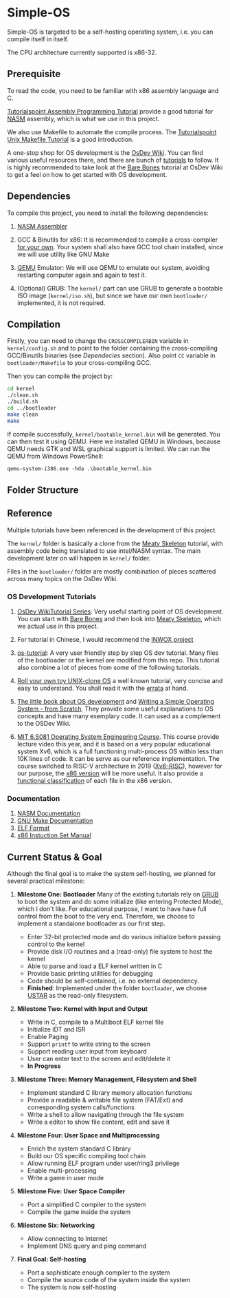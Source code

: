 # Simple-OS

Simple-OS is targeted to be a self-hosting operating system, i.e. you can compile itself in itself.

The CPU architecture currently supported is x86-32.

## Prerequisite

To read the code, you need to be familiar with x86 assembly language and C.

[Tutorialspoint Assembly Programming Tutorial](https://www.tutorialspoint.com/assembly_programming/index.htm) provide a good tutorial for [NASM](https://en.wikipedia.org/wiki/Netwide_Assembler) assembly, which is what we use in this project.

We also use Makefile to automate the compile process. The [Tutorialspoint Unix Makefile Tutorial](https://www.tutorialspoint.com/makefile/index.htm) is a good introduction.

A one-stop shop for OS development is the [OsDev Wiki](https://wiki.osdev.org/Main_Page). You can find various useful resources there, and there are bunch of [tutorials](https://wiki.osdev.org/Tutorials) to follow. It is highly recommended to take look at the [Bare Bones](https://wiki.osdev.org/Bare_Bones) tutorial at OsDev Wiki to get a feel on how to get started with OS development.

## Dependencies

To compile this project, you need to install the following dependencies:

1. [NASM Assembler](https://www.nasm.us/)

1. GCC & Binutils for x86: It is recommended to compile a cross-compiler [for your own](https://wiki.osdev.org/GCC_Cross-Compiler). Your system shall also have GCC tool chain installed, since we will use utility like GNU Make

1. [QEMU](https://www.qemu.org/) Emulator: We will use QEMU to emulate our system, avoiding restarting computer again and again to test it.

1. (Optional) GRUB: The `kernel/` part can use GRUB to generate a bootable ISO image (`kernel/iso.sh`), but since we have our own `bootloader/` implemented, it is not required.

## Compilation

Firstly, you can need to change the `CROSSCOMPILERBIN` variable in `kernel/config.sh` and to point to the folder containing the cross-compiling GCC/Binutils binaries (see *Dependecies* section). Also point `CC` variable in `bootloader/Makefile` to your cross-compiling GCC.

Then you can compile the project by:

```bash
cd kernel
./clean.sh
./build.sh
cd ../bootloader
make clean
make
```

If compile successfully, `kernel/bootable_kernel.bin` will be generated. You can then test it using QEMU. Here we installed QEMU in Windows, because QEMU needs GTK and WSL graphical support is limited. We can run the QEMU from Windows PowerShell:

```ps
qemu-system-i386.exe -hda .\bootable_kernel.bin
```

## Folder Structure



## Reference

Multiple tutorials have been referenced in the development of this project.

The `kernel/` folder is basically a clone from the [Meaty Skeleton](https://wiki.osdev.org/Meaty_Skeleton) tutorial, with assembly code being translated to use intel/NASM syntax. The main development later on will happen in `kernel/` folder.

Files in the `bootloader/` folder are mostly combination of pieces scattered across many topics on the OsDev Wiki.

### OS Development Tutorials

1. [OsDev WikiTutorial Series](https://wiki.osdev.org/Tutorials): Very useful starting point of OS development. You can start with [Bare Bones](https://wiki.osdev.org/Bare_Bones) and then look into [Meaty Skeleton](https://wiki.osdev.org/Meaty_Skeleton), which we actual use in this project.

1. For tutorial in Chinese, I would recommend the [INWOX project](https://github.com/qvjp/INWOX/wiki)

1. [os-tutorial](https://github.com/cfenollosa/os-tutorial): A very user friendly step by step OS dev tutorial. Many files of the bootloader or the kernel are modified from this repo. This tutorial also combine a lot of pieces from some of the following tutorials.

1. [Roll your own toy UNIX-clone OS](http://www.jamesmolloy.co.uk/tutorial_html/) a well known tutorial, very concise and easy to understand. You shall read it with the [errata](https://wiki.osdev.org/James_Molloy%27s_Tutorial_Known_Bugs) at hand.

1. [The little book about OS development](http://littleosbook.github.io/#) and [Writing a Simple Operating System - from Scratch](https://www.cs.bham.ac.uk/~exr/lectures/opsys/10_11/lectures/os-dev.pdf). They provide some useful explanations to OS concepts and have many exemplary code. It can used as a complement to the OSDev Wiki.

1. [MIT 6.S081 Operating System Engineering Course](https://pdos.csail.mit.edu/6.828/2020/schedule.html). This course provide lecture video this year, and it is based on a very popular educational system Xv6, which is a full functioning multi-process OS within less than 10K lines of code. It can be serve as our reference implementation. The course switched to RISC-V architecture in 2019 ([Xv6-RISC](https://github.com/mit-pdos/xv6-riscv)), however for our purpose, the [x86 version](https://github.com/mit-pdos/xv6-public) will be more useful. It also provide a [functional classification](https://pdos.csail.mit.edu/6.828/2018/xv6/xv6-rev10.pdf) of each file in the x86 version.

### Documentation

1. [NASM Documentation](https://www.nasm.us/xdoc/2.15.05/html/nasmdoc0.html)
1. [GNU Make Documentation](https://www.gnu.org/software/make/manual/make.html)
1. [ELF Format](http://www.skyfree.org/linux/references/ELF_Format.pdf)
1. [x86 Instuction Set Manual](https://www.felixcloutier.com/x86/)

## Current Status & Goal

Although the final goal is to make the system self-hosting, we planned for several practical milestone:

1. **Milestone One: Bootloader**
    Many of the existing tutorials rely on [GRUB](https://en.wikipedia.org/wiki/GNU_GRUB) to boot the system and do some initialize (like entering Protected Mode), which I don't like. For educational purpose, I want to have have full control from the boot to the very end. Therefore, we choose to implement a standalone bootloader as our first step.
    - Enter 32-bit protected mode and do various initialize before passing control to the kernel
    - Provide disk I/O routines and a (read-only) file system to host the kernel
    - Able to parse and load a ELF kernel written in C
    - Provide basic printing utilities for debugging
    - Code should be self-contained, i.e. no external dependency.
    - **Finished**: Implemented under the folder `bootloader`, we choose [USTAR](https://wiki.osdev.org/USTAR) as the read-only filesystem.

1. **Milestone Two: Kernel with Input and Output**
    - Write in C, compile to a Multiboot ELF kernel file
    - Initialize IDT and ISR
    - Enable Paging
    - Support `printf` to write string to the screen
    - Support reading user input from keyboard
    - User can enter text to the screen and edit/delete it
    - **In Progress** 

1. **Milestone Three: Memory Management, Filesystem and Shell**
    - Implement standard C library memory allocation functions
    - Provide a readable & writable file system (FAT/Ext) and corresponding system calls/functions
    - Write a shell to allow navigating through the file system 
    - Write a editor to show file content, edit and save it

1. **Milestone Four: User Space and Multiprocessing**
    - Enrich the system standard C library
    - Build our OS specific compiling tool chain
    - Allow running ELF program under user/ring3 privilege
    - Enable multi-processing
    - Write a game in user mode

1. **Milestone Five: User Space Compiler**
    - Port a simplified C compiler to the system
    - Compile the game inside the system

1. **Milestone Six: Networking**
    - Allow connecting to Internet
    - Implement DNS query and ping command

1. **Final Goal: Self-hosting**
    - Port a sophisticate enough compiler to the system
    - Compile the source code of the system inside the system
    - The system is now self-hosting
